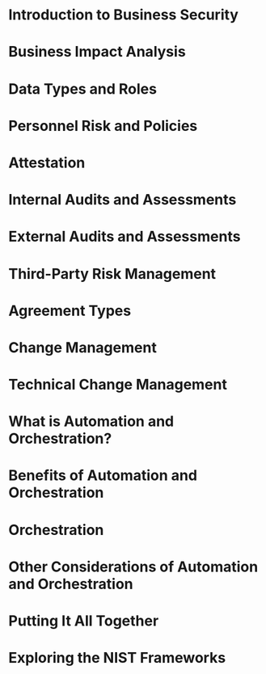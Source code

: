 # Introduction to Business Security

# Business Impact Analysis

# Data Types and Roles

# Personnel Risk and Policies

# Attestation

# Internal Audits and Assessments

# External Audits and Assessments

# Third-Party Risk Management

# Agreement Types

# Change Management

# Technical Change Management

# What is Automation and Orchestration?

# Benefits of Automation and Orchestration

# Orchestration 

# Other Considerations of Automation and Orchestration

# Putting It All Together

# Exploring the NIST Frameworks